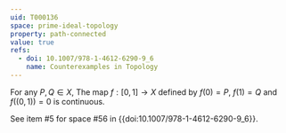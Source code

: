 ```yaml
---
uid: T000136
space: prime-ideal-topology
property: path-connected
value: true
refs:
  - doi: 10.1007/978-1-4612-6290-9_6
    name: Counterexamples in Topology
---
```

For any $P,Q \in X$, The map $f:[0,1] \rightarrow X$ defined by $f(0)=P$, $f(1)=Q$ and $f((0,1))=0$ is continuous.

See item #5 for space #56 in {{doi:10.1007/978-1-4612-6290-9_6}}.
